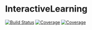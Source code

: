 # InteractiveLearning

[![Build Status](https://travis-ci.com/Enterprixe/InteractiveLearning.jl.svg?branch=main)](https://travis-ci.com/Enterprixe/InteractiveLearning.jl)
[![Coverage](https://codecov.io/gh/Enterprixe/InteractiveLearning.jl/branch/main/graph/badge.svg)](https://codecov.io/gh/Enterprixe/InteractiveLearning.jl)
[![Coverage](https://coveralls.io/repos/github/Enterprixe/InteractiveLearning.jl/badge.svg?branch=main)](https://coveralls.io/github/Enterprixe/InteractiveLearning.jl?branch=main)
